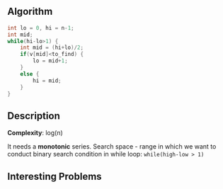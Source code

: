 ## Algorithm
```cpp
int lo = 0, hi = n-1;
int mid;
while(hi-lo>1) {
	int mid = (hi+lo)/2;
	if(v[mid]<to_find) {
		lo = mid+1;
	}
	else {
		hi = mid;
	}
}
```

## Description

**Complexity**: log(n)

It needs a **monotonic** series.
Search space - range in which we want to conduct binary search
condition in while loop: `while(high-low > 1)`

## Interesting Problems

